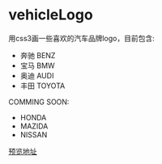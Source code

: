# vehicleLogo

用css3画一些喜欢的汽车品牌logo，目前包含:
- 奔驰 BENZ
- 宝马 BMW
- 奥迪 AUDI
- 丰田 TOYOTA


COMMING SOON:
- HONDA
- MAZIDA
- NISSAN

[预览地址](http://shiwah.me/vehicleLogo/index.html)
